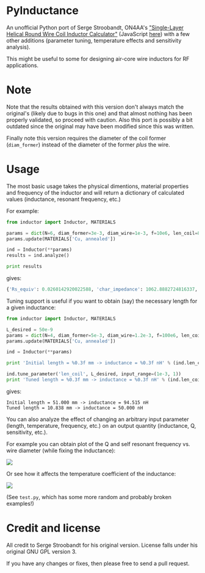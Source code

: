 # PyInductance

An unofficial Python port of Serge Stroobandt, ON4AA's ["Single-Layer Helical Round Wire Coil Inductor Calculator"](http://hamwaves.com/antennas/inductance.html)
(JavaScript [here](http://hamwaves.com/antennas/inductance/inductance.js)) with a few other additions (parameter tuning, temperature effects and sensitivity analysis).

This might be useful to some for designing air-core wire inductors for RF applications.

# Note

Note that the results obtained with this version don't always match the original's (likely due to bugs in this one) and that almost nothing has been properly validated, so proceed with caution. Also this port is possibly a bit outdated since the original may have been modified since this was written. 

Finally note this version requires the diameter of the coil former (`diam_former`) instead of the diameter of the former *plus* the wire.

# Usage

The most basic usage takes the physical dimentions, material properties and frequency of the inductor and will return a dictionary of calculated values (inductance,
resonant frequency, etc.)

For example:

```python
from inductor import Inductor, MATERIALS

params = dict(N=6, diam_former=3e-3, diam_wire=1e-3, f=10e6, len_coil=8e-3)
params.update(MATERIALS['Cu, annealed'])

ind = Inductor(**params)
results = ind.analyze()

print results
```

gives:

```python
{'Rs_equiv': 0.0260142920022588, 'char_impedance': 1062.8882724816337, 'Ls_equiv': 4.18213766576639e-08, 'Rs_eff': 0.03933132499704669, 'Q_eff': 82.14705604747247, 'res_freq': 1088325440.0625987, 'Q_equiv': 101.01042124023245, 'skin_depth': 2.1102261245635593e-05, 'prop_factor': 0.5173362883660613, 'Ls_eff': 5.142220706528976e-08, 'Cp_equiv': 1.1309733366263994e-09}
```

Tuning support is useful if you want to obtain (say) the necessary length for a given inductance:

```python
from inductor import Inductor, MATERIALS

L_desired = 50e-9
params = dict(N=4, diam_former=5e-3, diam_wire=1.2e-3, f=100e6, len_coil=51e-3)
params.update(MATERIALS['Cu, annealed'])

ind = Inductor(**params)

print 'Initial length = %0.3f mm -> inductance = %0.3f nH' % (ind.len_coil/1e-3, ind.analyze()['Ls_eff']/1e-9)

ind.tune_parameter('len_coil', L_desired, input_range=(1e-3, 1))
print 'Tuned length = %0.3f mm -> inductance = %0.3f nH' % (ind.len_coil/1e-3, ind.analyze()['Ls_eff']/1e-9)
```

gives:

```
Initial length = 51.000 mm -> inductance = 94.515 nH
Tuned length = 10.838 mm -> inductance = 50.000 nH
```

You can also analyze the effect of changing an arbitrary input parameter (length, temperature, frequency, etc.) on an output quantity (inductance, Q, sensitivity, etc.). 

For example you can obtain plot of the Q and self resonant frequency vs. wire diameter (while fixing the inductance):

![](http://i.imgur.com/RThvH.png)

Or see how it affects the temperature coefficient of the inductance:

![](http://i.imgur.com/y5D2L.png)

(See `test.py`, which has some more random and probably broken examples!)

# Credit and license

All credit to Serge Stroobandt for his original version. License falls under his original GNU GPL version 3.

If you have any changes or fixes, then please free to send a pull request.
